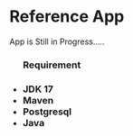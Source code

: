 # Reference App
App is Still in Progress.....

<ul><h3> Requirement<h3>
<li> JDK 17 </li>
<li> Maven </li>
<li> Postgresql </li>
<li> Java </li>
 </ul>

